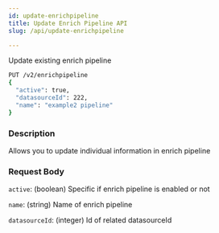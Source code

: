 ```yaml
---
id: update-enrichpipeline
title: Update Enrich Pipeline API
slug: /api/update-enrichpipeline

---
```


Update existing enrich pipeline

```bash
PUT /v2/enrichpipeline
{
  "active": true,
  "datasourceId": 222,
  "name": "example2 pipeline"
}
```

### Description

Allows you to update individual information in enrich pipeline

### Request Body

`active`: (boolean) Specific if enrich pipeline is enabled or not

`name`: (string) Name of enrich pipeline

`datasourceId`: (integer) Id of related datasourceId
